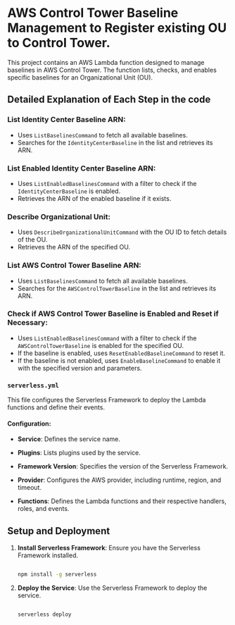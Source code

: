 # AWS Control Tower Baseline Management to Register existing OU to Control Tower.

This project contains an AWS Lambda function designed to manage baselines in AWS Control Tower. The function lists, checks, and enables specific baselines for an Organizational Unit (OU).

## Detailed Explanation of Each Step in the code

### List Identity Center Baseline ARN:
- Uses `ListBaselinesCommand` to fetch all available baselines.
- Searches for the `IdentityCenterBaseline` in the list and retrieves its ARN.

### List Enabled Identity Center Baseline ARN:
- Uses `ListEnabledBaselinesCommand` with a filter to check if the `IdentityCenterBaseline` is enabled.
- Retrieves the ARN of the enabled baseline if it exists.

### Describe Organizational Unit:
- Uses `DescribeOrganizationalUnitCommand` with the OU ID to fetch details of the OU.
- Retrieves the ARN of the specified OU.

### List AWS Control Tower Baseline ARN:
- Uses `ListBaselinesCommand` to fetch all available baselines.
- Searches for the `AWSControlTowerBaseline` in the list and retrieves its ARN.

### Check if AWS Control Tower Baseline is Enabled and Reset if Necessary:
- Uses `ListEnabledBaselinesCommand` with a filter to check if the `AWSControlTowerBaseline` is enabled for the specified OU.
- If the baseline is enabled, uses `ResetEnabledBaselineCommand` to reset it.
- If the baseline is not enabled, uses `EnableBaselineCommand` to enable it with the specified version and parameters.

### `serverless.yml`
 
This file configures the Serverless Framework to deploy the Lambda functions and define their events.
 
#### Configuration:

- **Service**: Defines the service name.

- **Plugins**: Lists plugins used by the service.

- **Framework Version**: Specifies the version of the Serverless Framework.

- **Provider**: Configures the AWS provider, including runtime, region, and timeout.

- **Functions**: Defines the Lambda functions and their respective handlers, roles, and events.
 
## Setup and Deployment
 
1. **Install Serverless Framework**: Ensure you have the Serverless Framework installed.

   ```sh

   npm install -g serverless

2. **Deploy the Service**: Use the Serverless Framework to deploy the service.
    
    ```sh

    serverless deploy